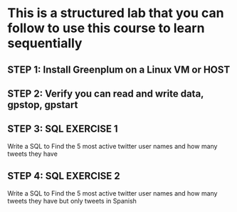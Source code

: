 # This is a structured lab that you can follow to use this course to learn sequentially

## STEP 1: Install Greenplum on a Linux VM or HOST

## STEP 2: Verify you can read and write data, gpstop, gpstart

## STEP 3: SQL EXERCISE 1
Write a SQL to Find the 5 most active twitter user names and how many tweets they have

## STEP 4: SQL EXERCISE 2
Write a SQL to Find the 5 most active twitter user names and how many tweets they have but only tweets in Spanish

